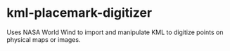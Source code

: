 # kml-placemark-digitizer
Uses NASA World Wind to import and manipulate KML to digitize points on physical maps or images.

